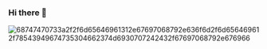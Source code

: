 ### Hi there 👋
![68747470733a2f2f6d65646961312e67697068792e636f6d2f6d656469612f78543949674735304662374d6930707242432f67697068792e676966](https://user-images.githubusercontent.com/955672/129402531-2e4cd5a7-2bbd-497d-9f29-2907fa40475c.gif)